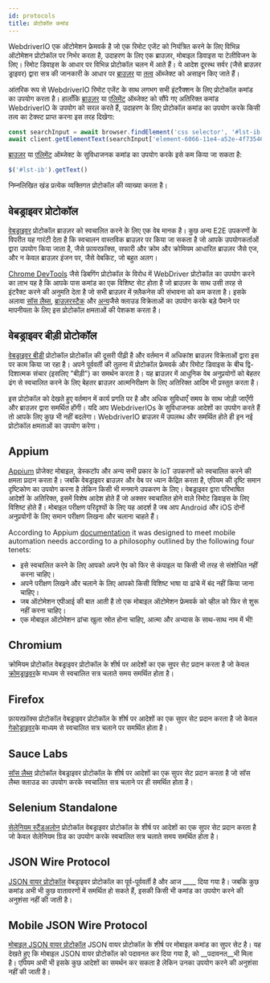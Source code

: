 ```yaml
---
id: protocols
title: प्रोटोकॉल कमांड
---
```


WebdriverIO एक ऑटोमेशन फ्रेमवर्क है जो एक रिमोट एजेंट को नियंत्रित करने के लिए विभिन्न ऑटोमेशन प्रोटोकॉल पर निर्भर करता है, उदाहरण के लिए एक ब्राउज़र, मोबाइल डिवाइस या टेलीविजन के लिए। रिमोट डिवाइस के आधार पर विभिन्न प्रोटोकॉल चलन में आते हैं। ये आदेश दूरस्थ सर्वर (जैसे ब्राउज़र ड्राइवर) द्वारा सत्र की जानकारी के आधार पर [ब्राउज़र](browser) या [तत्व](/docs/api/element) ऑब्जेक्ट को असाइन किए जाते हैं।

आंतरिक रूप से WebdriverIO रिमोट एजेंट के साथ लगभग सभी इंटरैक्शन के लिए प्रोटोकॉल कमांड का उपयोग करता है। हालाँकि [ब्राउज़र](browser) या [एलिमेंट](/docs/api/element) ऑब्जेक्ट को सौंपे गए अतिरिक्त कमांड WebdriverIO के उपयोग को सरल करते हैं, उदाहरण के लिए प्रोटोकॉल कमांड का उपयोग करके किसी तत्व का टेक्स्ट प्राप्त करना इस तरह दिखेगा:

```js
const searchInput = await browser.findElement('css selector', '#lst-ib')
await client.getElementText(searchInput['element-6066-11e4-a52e-4f735466cecf'])
```

[ब्राउज़र](browser) या [एलिमेंट](/docs/api/element) ऑब्जेक्ट के सुविधाजनक कमांड का उपयोग करके इसे कम किया जा सकता है:

```js
$('#lst-ib').getText()
```

निम्नलिखित खंड प्रत्येक व्यक्तिगत प्रोटोकॉल की व्याख्या करता है।

## वेबड्राइवर प्रोटोकॉल

[वेबड्राइवर](https://w3c.github.io/webdriver/#elements) प्रोटोकॉल ब्राउज़र को स्वचालित करने के लिए एक वेब मानक है। कुछ अन्य E2E उपकरणों के विपरीत यह गारंटी देता है कि स्वचालन वास्तविक ब्राउज़र पर किया जा सकता है जो आपके उपयोगकर्ताओं द्वारा उपयोग किया जाता है, जैसे फ़ायरफ़ॉक्स, सफारी और क्रोम और क्रोमियम आधारित ब्राउज़र जैसे एज, और न केवल ब्राउज़र इंजन पर, जैसे वेबकिट, जो बहुत अलग।

[Chrome DevTools](https://w3c.github.io/webdriver/#elements) जैसे डिबगिंग प्रोटोकॉल के विरोध में WebDriver प्रोटोकॉल का उपयोग करने का लाभ यह है कि आपके पास कमांड का एक विशिष्ट सेट होता है जो ब्राउज़र के साथ उसी तरह से इंटरैक्ट करने की अनुमति देता है जो सभी ब्राउज़र में फ़्लैकनेस की संभावना को कम करता है। इसके अलावा [सॉस लैब्स](https://saucelabs.com/), [ब्राउज़रस्टैक](https://www.browserstack.com/) और [अन्य](https://github.com/christian-bromann/awesome-selenium#cloud-services)जैसे क्लाउड विक्रेताओं का उपयोग करके बड़े पैमाने पर मापनीयता के लिए इस प्रोटोकॉल क्षमताओं की पेशकश करता है।

## वेबड्राइवर बीड़ी प्रोटोकॉल

[वेबड्राइवर बीड़ी](https://w3c.github.io/webdriver-bidi/) प्रोटोकॉल प्रोटोकॉल की दूसरी पीढ़ी है और वर्तमान में अधिकांश ब्राउज़र विक्रेताओं द्वारा इस पर काम किया जा रहा है। अपने पूर्ववर्ती की तुलना में प्रोटोकॉल फ्रेमवर्क और रिमोट डिवाइस के बीच द्वि-दिशात्मक संचार (इसलिए "बीड़ी") का समर्थन करता है। यह ब्राउज़र में आधुनिक वेब अनुप्रयोगों को बेहतर ढंग से स्वचालित करने के लिए बेहतर ब्राउज़र आत्मनिरीक्षण के लिए अतिरिक्त आदिम भी प्रस्तुत करता है।

इस प्रोटोकॉल को देखते हुए वर्तमान में कार्य प्रगति पर है और अधिक सुविधाएँ समय के साथ जोड़ी जाएँगी और ब्राउज़र द्वारा समर्थित होंगी। यदि आप WebdriverIOs के सुविधाजनक आदेशों का उपयोग करते हैं तो आपके लिए कुछ भी नहीं बदलेगा। WebdriverIO ब्राउज़र में उपलब्ध और समर्थित होते ही इन नई प्रोटोकॉल क्षमताओं का उपयोग करेगा।

## Appium

[Appium](https://appium.io/) प्रोजेक्ट मोबाइल, डेस्कटॉप और अन्य सभी प्रकार के IoT उपकरणों को स्वचालित करने की क्षमता प्रदान करता है। जबकि वेबड्राइवर ब्राउज़र और वेब पर ध्यान केंद्रित करता है, एपियम की दृष्टि समान दृष्टिकोण का उपयोग करना है लेकिन किसी भी मनमाने उपकरण के लिए। वेबड्राइवर द्वारा परिभाषित आदेशों के अतिरिक्त, इसमें विशेष आदेश होते हैं जो अक्सर स्वचालित होने वाले रिमोट डिवाइस के लिए विशिष्ट होते हैं। मोबाइल परीक्षण परिदृश्यों के लिए यह आदर्श है जब आप Android और iOS दोनों अनुप्रयोगों के लिए समान परीक्षण लिखना और चलाना चाहते हैं।

According to Appium [documentation](https://appium.github.io/appium.io/docs/en/about-appium/intro/?lang=en) it was designed to meet mobile automation needs according to a philosophy outlined by the following four tenets:

- इसे स्वचालित करने के लिए आपको अपने ऐप को फिर से कंपाइल या किसी भी तरह से संशोधित नहीं करना चाहिए।
- अपने परीक्षण लिखने और चलाने के लिए आपको किसी विशिष्ट भाषा या ढांचे में बंद नहीं किया जाना चाहिए।
- जब ऑटोमेशन एपीआई की बात आती है तो एक मोबाइल ऑटोमेशन फ्रेमवर्क को व्हील को फिर से शुरू नहीं करना चाहिए।
- एक मोबाइल ऑटोमेशन ढांचा खुला स्रोत होना चाहिए, आत्मा और अभ्यास के साथ-साथ नाम में भी!

## Chromium

क्रोमियम प्रोटोकॉल वेबड्राइवर प्रोटोकॉल के शीर्ष पर आदेशों का एक सुपर सेट प्रदान करता है जो केवल [क्रोमड्राइवर](https://chromedriver.chromium.org/chromedriver-canary)के माध्यम से स्वचालित सत्र चलाते समय समर्थित होता है।

## Firefox

फ़ायरफ़ॉक्स प्रोटोकॉल वेबड्राइवर प्रोटोकॉल के शीर्ष पर आदेशों का एक सुपर सेट प्रदान करता है जो केवल [गेकोड्राइवर](https://github.com/mozilla/geckodriver)के माध्यम से स्वचालित सत्र चलाने पर समर्थित होता है।

## Sauce Labs

[सॉस लैब्स](https://saucelabs.com/) प्रोटोकॉल वेबड्राइवर प्रोटोकॉल के शीर्ष पर आदेशों का एक सुपर सेट प्रदान करता है जो सॉस लैब्स क्लाउड का उपयोग करके स्वचालित सत्र चलाने पर ही समर्थित होता है।

## Selenium Standalone

[सेलेनियम स्टैंडअलोन](https://www.selenium.dev/documentation/grid/advanced_features/endpoints/) प्रोटोकॉल वेबड्राइवर प्रोटोकॉल के शीर्ष पर आदेशों का एक सुपर सेट प्रदान करता है जो केवल सेलेनियम ग्रिड का उपयोग करके स्वचालित सत्र चलाते समय समर्थित होता है।

## JSON Wire Protocol

[JSON वायर प्रोटोकॉल](https://www.selenium.dev/documentation/legacy/json_wire_protocol/) वेबड्राइवर प्रोटोकॉल का पूर्व-पूर्ववर्ती है और आज ____ दिया गया है। जबकि कुछ कमांड अभी भी कुछ वातावरणों में समर्थित हो सकते हैं, इसकी किसी भी कमांड का उपयोग करने की अनुशंसा नहीं की जाती है।

## Mobile JSON Wire Protocol

[मोबाइल JSON वायर प्रोटोकॉल](https://github.com/SeleniumHQ/mobile-spec/blob/master/spec-draft.md) JSON वायर प्रोटोकॉल के शीर्ष पर मोबाइल कमांड का सुपर सेट है। यह देखते हुए कि मोबाइल JSON वायर प्रोटोकॉल को पदावनत कर दिया गया है, को __पदावनत__भी मिला है। एपियम अभी भी इसके कुछ आदेशों का समर्थन कर सकता है लेकिन उनका उपयोग करने की अनुशंसा नहीं की जाती है।
